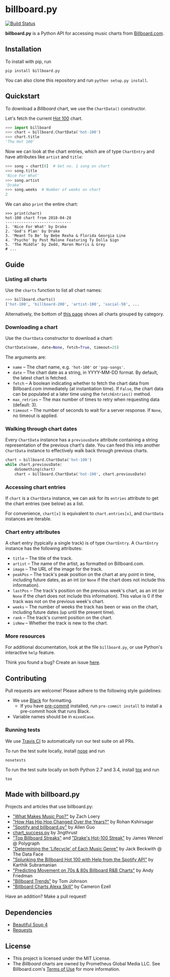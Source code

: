 billboard.py
============

[![Build Status](https://travis-ci.org/guoguo12/billboard-charts.svg)](https://travis-ci.org/guoguo12/billboard-charts)

**billboard.py** is a Python API for accessing music charts from [Billboard.com](http://www.billboard.com/charts/).

Installation
------------

To install with pip, run

```
pip install billboard.py
```

You can also clone this repository and run `python setup.py install`.

Quickstart
----------

To download a *Billboard* chart, we use the `ChartData()` constructor.

Let's fetch the current [Hot 100](http://www.billboard.com/charts/hot-100) chart.

```Python
>>> import billboard
>>> chart = billboard.ChartData('hot-100')
>>> chart.title
'The Hot 100'
```

Now we can look at the chart entries, which are of type `ChartEntry` and have attributes like `artist` and `title`:

```Python
>>> song = chart[0]  # Get no. 1 song on chart
>>> song.title
'Nice For What'
>>> song.artist
'Drake'
>>> song.weeks  # Number of weeks on chart
2
```

We can also `print` the entire chart:

```
>>> print(chart)
hot-100 chart from 2018-04-28
-----------------------------
1. 'Nice For What' by Drake
2. 'God's Plan' by Drake
3. 'Meant To Be' by Bebe Rexha & Florida Georgia Line
4. 'Psycho' by Post Malone Featuring Ty Dolla $ign
5. 'The Middle' by Zedd, Maren Morris & Grey
# ...
```

Guide
-----

### Listing all charts

Use the `charts` function to list all chart names:

```Python
>>> billboard.charts()
['hot-100', 'billboard-200', 'artist-100', 'social-50', ...
```

Alternatively, the bottom of [this page](https://www.billboard.com/charts) shows all charts grouped by category.

### Downloading a chart

Use the `ChartData` constructor to download a chart:

```Python
ChartData(name, date=None, fetch=True, timeout=25)
```

The arguments are:

* `name` &ndash; The chart name, e.g. `'hot-100'` or `'pop-songs'`.
* `date` &ndash; The chart date as a string, in YYYY-MM-DD format. By default, the latest chart is fetched.
* `fetch` &ndash; A boolean indicating whether to fetch the chart data from Billboard.com immediately (at instantiation time). If `False`, the chart data can be populated at a later time using the `fetchEntries()` method.
* `max_retries` &ndash; The max number of times to retry when requesting data (default: 3).
* `timeout` &ndash; The number of seconds to wait for a server response. If `None`, no timeout is applied.

### Walking through chart dates

Every `ChartData` instance has a `previousDate` attribute containing a string representation of the previous chart's date. You can feed this into another `ChartData` instance to effectively walk back through previous charts.

```python
chart = billboard.ChartData('hot-100')
while chart.previousDate:
    doSomething(chart)
    chart = billboard.ChartData('hot-100', chart.previousDate)
``` 

### Accessing chart entries

If `chart` is a `ChartData` instance, we can ask for its `entries` attribute to get the chart entries (see below) as a list.

For convenience, `chart[x]` is equivalent to `chart.entries[x]`, and `ChartData` instances are iterable.

### Chart entry attributes

A chart entry (typically a single track) is of type `ChartEntry`. A `ChartEntry` instance has the following attributes:

* `title` &ndash; The title of the track.
* `artist` &ndash; The name of the artist, as formatted on Billboard.com.
* `image` &ndash; The URL of the image for the track.
* `peakPos` &ndash; The track's peak position on the chart at any point in time, including future dates, as an int (or `None` if the chart does not include this information).
* `lastPos` &ndash; The track's position on the previous week's chart, as an int (or `None` if the chart does not include this information). This value is 0 if the track was not on the previous week's chart.
* `weeks` &ndash; The number of weeks the track has been or was on the chart, including future dates (up until the present time).
* `rank` &ndash; The track's current position on the chart.
* `isNew` &ndash; Whether the track is new to the chart.

### More resources

For additional documentation, look at the file `billboard.py`, or use Python's interactive `help` feature.

Think you found a bug? Create an issue [here](https://github.com/guoguo12/billboard-charts/issues).

Contributing
------------

Pull requests are welcome! Please adhere to the following style guidelines:

* We use [Black](https://github.com/psf/black) for formatting.
  * If you have [pre-commit](https://pre-commit.com/) installed, run `pre-commit install` to install a pre-commit hook that runs Black.
* Variable names should be in `mixedCase`.

### Running tests

We use [Travis CI](https://travis-ci.org/guoguo12/billboard-charts) to automatically run our test suite on all PRs.

To run the test suite locally, install [nose](https://nose.readthedocs.org/en/latest/) and run

```
nosetests
```

To run the test suite locally on both Python 2.7 and 3.4, install [tox](https://tox.readthedocs.org/en/latest/) and run

```
tox
```

Made with billboard.py
------------
Projects and articles that use billboard.py:

* ["What Makes Music Pop?"](https://cs1951a2016millionsong.wordpress.com/2016/05/14/final-report/) by Zach Loery
* ["How Has Hip Hop Changed Over the Years?"](https://rohankshir.github.io/2016/02/28/topic-modeling-on-hiphop/) by Rohan Kshirsagar
* ["Spotify and billboard.py"](http://aguo.us/writings/spotify-billboard.html) by Allen Guo
* [chart_success.py](https://github.com/3ngthrust/calculate-chart-success-2/) by 3ngthrust
* ["Top Billboard Streaks"](https://twitter.com/polygraphing/status/748543281345224704) and ["Drake's Hot-100 Streak"](https://twitter.com/polygraphing/status/748987711541940224) by James Wenzel @ Polygraph
* ["Determining the 'Lifecycle' of Each Music Genre"](http://thedataface.com/genre-lifecycles/) by Jack Beckwith @ The Data Face
* ["Splunking the Billboard Hot 100 with Help from the Spotify API"](https://www.function1.com/2017/09/splunking-the-billboard-hot-100-with-help-from-the-spotify-api) by Karthik Subramanian
* ["Predicting Movement on 70s & 80s Billboard R&B Charts"](https://afriedman412.github.io/Predicting-Movement-On-70s-&-80s-Billboard-R&B-Charts/) by Andy Friedman
* ["Billboard Trends"](https://tom-johnson.net/2018/08/12/billboard-trends/) by Tom Johnson
* ["Billboard Charts Alexa Skill"](https://www.amazon.com/Cameron-Ezell-Billboard-Charts/dp/B07K5SX95L) by Cameron Ezell

Have an addition? Make a pull request!

Dependencies
------------
* [Beautiful Soup 4](http://www.crummy.com/software/BeautifulSoup/)
* [Requests](http://requests.readthedocs.org/en/latest/) 

License
-------

* This project is licensed under the MIT License.
* The *Billboard* charts are owned by Prometheus Global Media LLC. See Billboard.com's [Terms of Use](http://www.billboard.com/terms-of-use) for more information.
